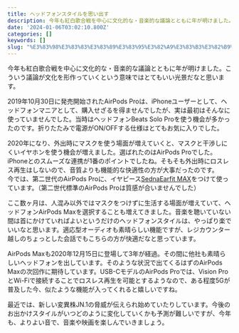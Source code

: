 ```yaml
---
title: ヘッドフォンスタイルを思い出す
description: 今年も紅白歌合戦を中心に文化的な・音楽的な議論とともに年が明けました。こういう議論が文化を形作っていくという意味ではとてもいい光景だなと思います。
date: '2024-01-06T03:02:10.800Z'
categories: []
keywords: []
slug: "%E3%83%98%E3%83%83%E3%83%89%E3%83%95%E3%82%A9%E3%83%B3%E3%82%B9%E3%82%BF%E3%82%A4%E3%83%AB%E3%82%92%E6%80%9D%E3%81%84%E5%87%BA%E3%81%99"
---
```

今年も紅白歌合戦を中心に文化的な・音楽的な議論とともに年が明けました。こういう議論が文化を形作っていくという意味ではとてもいい光景だなと思います。

2019年10月30日に発売開始されたAirPods Proは、iPhoneユーザーとして、ヘッドフォンマニアとして、購入せざるを得ませんでしたが、実は最初はそんなに使っていませんでした。当時はヘッドフォンBeats Solo Proを使う機会が多かったのです。折りたたみで電源がON/OFFする仕様はとてもお気に入りでした。

2020年になり、外出時にマスクを使う場面が増えていくと、マスクと干渉しにくいイヤホンを使う機会が増えました。選ばれたのはAirPods Proでした。iPhoneとのスムーズな連携が1番のポイントでしたね。そもそも外出時にロスレス再生はしないので、音質よりも機能的な快適性の方が大事だったのです。  
今では、第二世代のAirPods Proに、イヤピース[SednaEarfit MAX](https://www.aiuto-jp.co.jp/products/product_4036.php)をつけて使っています。（第二世代標準のAirPods Proは質感が合いませんでした）

ここ数ヶ月は、人混み以外ではマスクをつけずに生活する場面が増えていて、ヘッドフォンAirPods Maxを選択することも増えてきました。音楽を聴いていない間は首にかけていればよいというだけのヘッドフォンスタイルは、やっぱり楽でいいなと思います。適応型オーディオも素晴らしい機能ですが、レジカウンター越しのちょっとした会話でもこちらの方が快適だなと思っています。

AirPods Maxも2020年12月15日に登場して3年が経過。その間に他社も素晴らしいヘッドフォンを出しています。そのような状況で出てくるはずのAirPods Maxの次回作に期待しています。USB-CモデルのAirPods Proでは、Vision ProとWi-Fiで接続することでロスレス再生を可能とするようなので、ある程度5Gが普及した今、似たような機能が入ってくれると嬉しいですね。

最近では、新しい変異株JN.1の脅威が伝えられ始めていたりしています。今後のお出かけスタイルがいつどのように変化していくかも予測が難しいですが、今年も、よりよい音で、音楽や映画を楽しんでいきましょう。